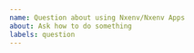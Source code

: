 ```yaml
---
name: Question about using Nxenv/Nxenv Apps
about: Ask how to do something
labels: question
---
```


<!--
Welcome to the nxenv_docker issue tracker! Before creating an issue, please heed the following:

1. Use the search function before creating a new issue. Duplicates will be closed and directed to the original discussion.
2. Please write extensively, clearly and in detail.
-->
